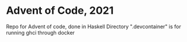 # Advent of Code, 2021
Repo for Advent of code, done in Haskell
Directory ".devcontainer" is for running ghci through docker
